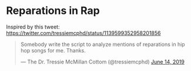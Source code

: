 # Reparations in Rap

Inspired by this tweet: https://twitter.com/tressiemcphd/status/1139599352958201856

<blockquote class="twitter-tweet" data-lang="en"><p lang="en" dir="ltr">Somebody write the script to analyze mentions of reparations in hip hop songs for me. Thanks.</p>&mdash; The Dr. Tressie McMillan Cottom (@tressiemcphd) <a href="https://twitter.com/tressiemcphd/status/1139599352958201856?ref_src=twsrc%5Etfw">June 14, 2019</a></blockquote>
<script async src="https://platform.twitter.com/widgets.js" charset="utf-8"></script>


